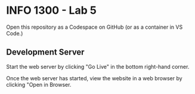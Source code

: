 # INFO 1300 - Lab 5

Open this repository as a Codespace on GitHub (or as a container in VS Code.)

## Development Server

Start the web server by clicking "Go Live" in the bottom right-hand corner.

Once the web server has started, view the website in a web browser by clicking "Open in Browser.
